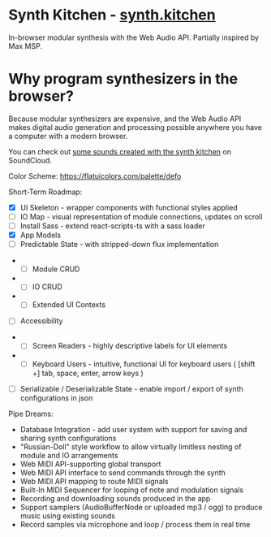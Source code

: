 # Synth Kitchen - [synth.kitchen](http://synth.kitchen)
In-browser modular synthesis with the Web Audio API. Partially inspired by Max MSP.

# Why program synthesizers in the browser?
Because modular synthesizers are expensive, and the Web Audio API makes digital audio generation and processing possible anywhere you have a computer with a modern browser.

You can check out [some sounds created with the synth kitchen](https://soundcloud.com/therudnick/sets/synth-kitchen) on SoundCloud.

Color Scheme: https://flatuicolors.com/palette/defo

Short-Term Roadmap:
- [x] UI Skeleton - wrapper components with functional styles applied
- [ ] IO Map - visual representation of module connections, updates on scroll
- [ ] Install Sass - extend react-scripts-ts with a sass loader
- [x] App Models
- [ ] Predictable State - with stripped-down flux implementation
- + [ ] Module CRUD
- + [ ] IO CRUD
- + [ ] Extended UI Contexts
- [ ] Accessibility
- + [ ] Screen Readers - highly descriptive labels for UI elements
- + [ ] Keyboard Users - intuitive, functional UI for keyboard users ( [shift +] tab, space, enter, arrow keys )
- [ ] Serializable / Deserializable State - enable import / export of synth configurations in json

Pipe Dreams:
* Database Integration - add user system with support for saving and sharing synth configurations
* "Russian-Doll" style workflow to allow virtually limitless nesting of module and IO arrangements
* Web MIDI API-supporting global transport
* Web MIDI API interface to send commands through the synth
* Web MIDI API mapping to route MIDI signals
* Built-In MIDI Sequencer for looping of note and modulation signals
* Recording and downloading sounds produced in the app
* Support samplers (AudioBufferNode or uploaded mp3 / ogg) to produce music using existing sounds
* Record samples via microphone and loop / process them in real time
